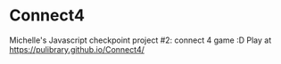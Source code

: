 # Connect4

Michelle's Javascript checkpoint project #2: connect 4 game :D
Play at https://pulibrary.github.io/Connect4/ 
